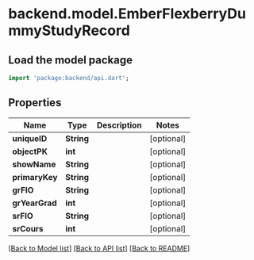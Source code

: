 # backend.model.EmberFlexberryDummyStudyRecord

## Load the model package
```dart
import 'package:backend/api.dart';
```

## Properties
Name | Type | Description | Notes
------------ | ------------- | ------------- | -------------
**uniquelD** | **String** |  | [optional] 
**objectPK** | **int** |  | [optional] 
**showName** | **String** |  | [optional] 
**primaryKey** | **String** |  | [optional] 
**grFIO** | **String** |  | [optional] 
**grYearGrad** | **int** |  | [optional] 
**srFIO** | **String** |  | [optional] 
**srCours** | **int** |  | [optional] 

[[Back to Model list]](../README.md#documentation-for-models) [[Back to API list]](../README.md#documentation-for-api-endpoints) [[Back to README]](../README.md)


